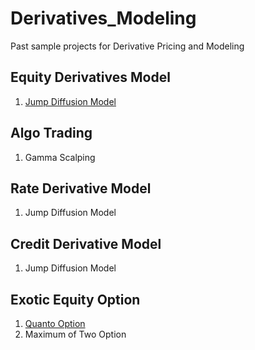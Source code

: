 # Derivatives_Modeling
Past sample projects for Derivative Pricing and Modeling

## Equity Derivatives Model 
1. [Jump Diffusion Model](https://nbviewer.jupyter.org/github/jollyraven100/Derivatives_Modeling/blob/fc51c1fd3ea585f0479614d5c57d0436c3d80e64/Jump%20Diffusion%20Model_final.pdf)

## Algo Trading
1. Gamma Scalping

## Rate Derivative Model
1. Jump Diffusion Model

## Credit Derivative Model
1. Jump Diffusion Model

## Exotic Equity Option
1. [Quanto Option](https://nbviewer.jupyter.org/github/jollyraven100/Derivatives_Modeling/blob/master/Quanto%20Option.pdf)
2. Maximum of Two Option
